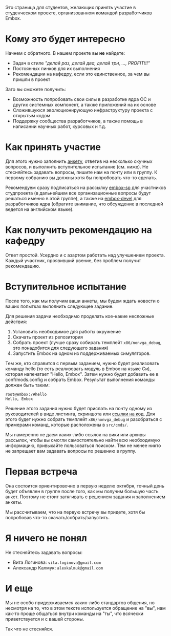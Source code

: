 Это страница для студентов, желающих принять участие в студенческом проекте, организованном командой разработчиков Embox.



# Кому это будет интересно #

Начнем с обратного. В нашем проекте вы **не** найдете:
  * Задач в стиле _"делай раз, делай два, делай три, …, PROFIT!!!"_
  * Постоянных пинков для их выполнения
  * Рекомендации на кафедру, если это единственное, за чем вы пришли в проект

Зато вы сможете получить:
  * Возможность попробовать свои силы в разработке ядра ОС и других системных компонент, а также приложений на их основе
  * Сложившуюся эволюционирующую инфраструктуру проекта с открытым кодом
  * Поддержку сообщества разработчиков, а также помощь в написании научных работ, курсовых и т.д.

# Как принять участие #

Для этого нужно заполнить [анкету](https://docs.google.com/spreadsheet/viewform?formkey=dFFaS0U3RldhRDJCLTcxV3F0SE9UMEE6MA), ответив на несколько скучных вопросов, и выполнить вступительное испытание (см. ниже). Не стесняйтесь задавать вопросы, пишите нам на почту или в группу. К первому собранию вы должны хотя бы попробовать что-то сделать.

Рекомендуем сразу подписаться на рассылку [embox-sp](http://groups.google.com/group/embox-sp) для участников студпроекта (в дальнейшем все организационные вопросы будут решаться именно в этой группе), а также на [embox-devel](http://groups.google.com/group/embox-devel) для разработчиков ядра (обратите внимание, что обсуждение в последней ведется на английском языке).

# Как получить рекомендацию на кафедру #

Ответ простой. Усердно и с азартом работать над улучшением проекта. Каждый участник, проявивший рвение, без проблем получит рекомендацию.

# Вступительное испытание #

После того, как мы получим ваши анкеты, мы будем ждать новости о ваших попытках выполнить следующее задание.

Для решения задачи необходимо проделать кое-какие несложные действия:
  1. Установить необходимое для работы окружение
  1. Скачать проект из репозитория
  1. Собрать проект (лучше сразу собирать темплейт `x86/nonvga_debug`, это понадобится для следующего задания)
  1. Запустить Embox на одном из поддерживаемых симуляторов.

Тем же, кто справится с первым заданием, нужно будет реализовать команду hello (то есть реализовать модуль в Embox на языке Си), которая напечатает "Hello, Embox". Затем нужно будет добавить ее в conf/mods.config и собрать Embox. Результат выполнения команды должен быть таким:

```
root@embox:/#hello
Hello, Embox
```

Решение этого задания нужно будет прислать на почту одному из руководителей в виде листинга, скриншота или [ссылки на код](http://pastebin.com/).
Для этого будет нужно собрать темплейт `x86/nonvga_debug` и разобраться с примерами команд, которые расположены в `src/cmds/`.

Мы намеренно не даем каких-либо ссылок на вики или архивы рассылок, чтобы вы смогли самостоятельно найти всю необходимую информацию, привыкайте пользоваться поиском. Тем не менее никто не запрещает вам задавать вопросы по решению в группу.

# Первая встреча #
Она состоится ориентировочно в первую неделю октября, точный день будет объявлен в группе после того, как мы получим большую часть анкет. Поэтому не стоит затягивать с решением задания и заполнением анкеты.

Мы рассчитываем, что на первую встречу вы придете, хотя бы попробовав что-то скачать/собрать/запустить.

# Я ничего не понял #
Не стесняйтесь задавать вопросы:
  * Вита Логинова: `vita.loginova@gmail.com`
  * Александр Калмук: `alexkalmuk@gmail.com`


# И еще #
Мы не особо придерживаемся каких-либо стандартов общения, но несмотря на то, что в этом тексте используется обращение на "вы", нам как-то проще общаться внутри команды на "ты", что всячески приветствуется и с вашей стороны.

Так что не стесняйся.